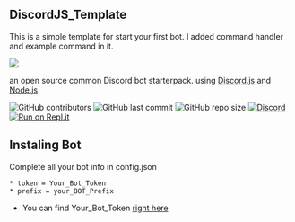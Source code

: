 ## DiscordJS_Template
This is a simple template for start your first bot. I added command handler and example command in it.

<img src="https://cdn.discordapp.com/attachments/854643085053263875/904755054324641802/header.gif"/>

an open source common Discord bot starterpack. using [Discord.js](https://discord.js.org/) and [Node.js](https://nodejs.org/)


![GitHub contributors](https://img.shields.io/github/contributors/ZeveNor/DiscordJS_Template)
![GitHub last commit](https://img.shields.io/github/last-commit/ZeveNor/DiscordJS_Template)
![GitHub repo size](https://img.shields.io/github/repo-size/ZeveNor/DiscordJS_Template)
[![Discord](https://img.shields.io/discord/854440357730320424)](https://discord.gg/Hw9AqpFCRN )
[![Run on Repl.it](https://repl.it/badge/github/ZEVENELX/DiscordJS_Template)](https://replit.com/@ZEVENELX/DiscordJSTemplate?v=1)



## Instaling Bot

Complete all your bot info in config.json
```
* token = Your_Bot_Token
* prefix = your_BOT_Prefix
```
- You can find Your_Bot_Token [right here](https://discordapp.com/developers)

